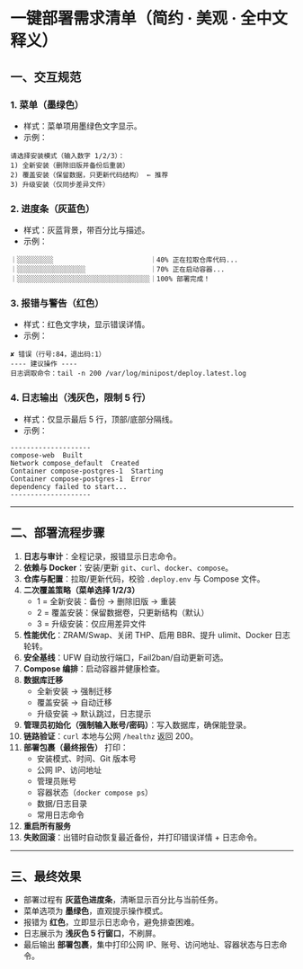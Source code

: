 
# 一键部署需求清单（简约 · 美观 · 全中文释义）

## 一、交互规范

### 1. 菜单（墨绿色）
- 样式：菜单项用墨绿色文字显示。  
- 示例：  
```
请选择安装模式（输入数字 1/2/3）：
1) 全新安装（删除旧版并备份后重装）
2) 覆盖安装（保留数据，只更新代码结构） ← 推荐
3) 升级安装（仅同步差异文件）
```

### 2. 进度条（灰蓝色）
- 样式：灰蓝背景，带百分比与描述。  
- 示例：  
```
｜░░░░░░░░░                        ｜40% 正在拉取仓库代码...
｜░░░░░░░░░░░░░░░░░                ｜70% 正在启动容器...
｜░░░░░░░░░░░░░░░░░░░░░░░░░░░░░░░░░｜100% 部署完成！
```

### 3. 报错与警告（红色）
- 样式：红色文字块，显示错误详情。  
- 示例：  
```
✘ 错误（行号:84，退出码:1）
---- 建议操作 ----
日志调取命令：tail -n 200 /var/log/minipost/deploy.latest.log
```

### 4. 日志输出（浅灰色，限制 5 行）
- 样式：仅显示最后 5 行，顶部/底部分隔线。  
- 示例：  
```
--------------------
compose-web  Built
Network compose_default  Created
Container compose-postgres-1  Starting
Container compose-postgres-1  Error
dependency failed to start...
--------------------
```

---

## 二、部署流程步骤

1. **日志与审计**：全程记录，报错显示日志命令。  
2. **依赖与 Docker**：安装/更新 `git`、`curl`、`docker`、`compose`。  
3. **仓库与配置**：拉取/更新代码，校验 `.deploy.env` 与 Compose 文件。  
4. **二次覆盖策略（菜单选择 1/2/3）**  
   - 1 = 全新安装：备份 → 删除旧版 → 重装  
   - 2 = 覆盖安装：保留数据卷，只更新结构（默认）  
   - 3 = 升级安装：仅应用差异文件  
5. **性能优化**：ZRAM/Swap、关闭 THP、启用 BBR、提升 ulimit、Docker 日志轮转。  
6. **安全基线**：UFW 自动放行端口，Fail2ban/自动更新可选。  
7. **Compose 编排**：启动容器并健康检查。  
8. **数据库迁移**  
   - 全新安装 → 强制迁移  
   - 覆盖安装 → 自动迁移  
   - 升级安装 → 默认跳过，日志提示  
9. **管理员初始化（强制输入账号/密码）**：写入数据库，确保能登录。  
10. **链路验证**：`curl` 本地与公网 `/healthz` 返回 200。  
11. **部署包裹（最终报告）** 打印：  
    - 安装模式、时间、Git 版本号  
    - 公网 IP、访问地址  
    - 管理员账号  
    - 容器状态（`docker compose ps`）  
    - 数据/日志目录  
    - 常用日志命令  
12. **重启所有服务**
13. **失败回滚**：出错时自动恢复最近备份，并打印错误详情 + 日志命令。  

---

## 三、最终效果

- 部署过程有 **灰蓝色进度条**，清晰显示百分比与当前任务。  
- 菜单选项为 **墨绿色**，直观提示操作模式。  
- 报错为 **红色**，立即显示日志命令，避免排查困难。  
- 日志展示为 **浅灰色 5 行窗口**，不刷屏。  
- 最后输出 **部署包裹**，集中打印公网 IP、账号、访问地址、容器状态与日志命令。  
